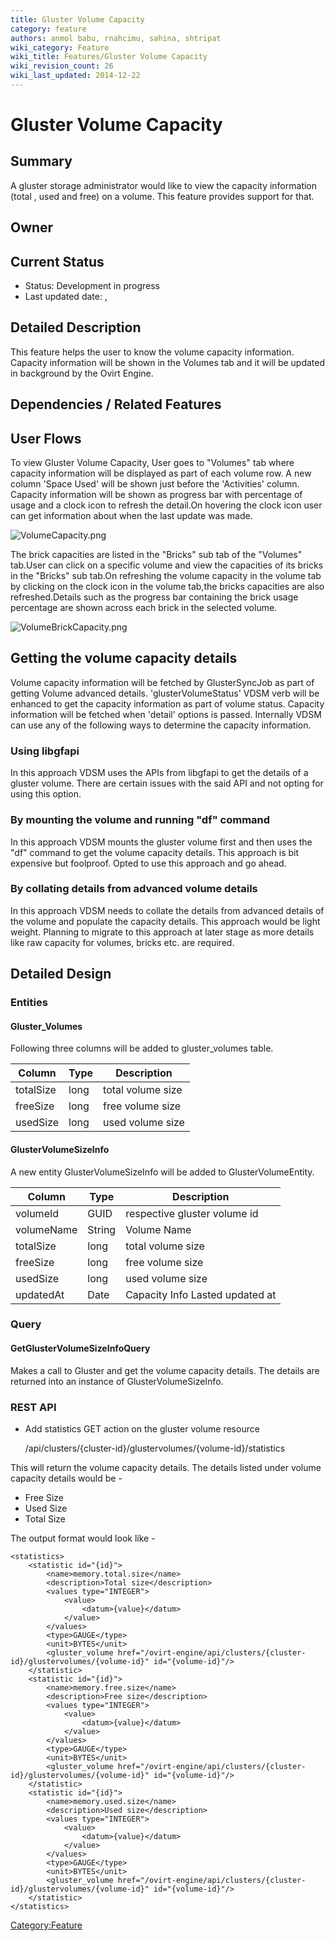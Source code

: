 ```yaml
---
title: Gluster Volume Capacity
category: feature
authors: anmol babu, rnahcimu, sahina, shtripat
wiki_category: Feature
wiki_title: Features/Gluster Volume Capacity
wiki_revision_count: 26
wiki_last_updated: 2014-12-22
---
```


# Gluster Volume Capacity

## Summary

A gluster storage administrator would like to view the capacity information (total , used and free) on a volume. This feature provides support for that.

## Owner

## Current Status

*   Status: Development in progress
*   Last updated date: ,

## Detailed Description

This feature helps the user to know the volume capacity information. Capacity information will be shown in the Volumes tab and it will be updated in background by the Ovirt Engine.

## Dependencies / Related Features

## User Flows

To view Gluster Volume Capacity, User goes to "Volumes" tab where capacity information will be displayed as part of each volume row. A new column 'Space Used' will be shown just before the 'Activities' column. Capacity information will be shown as progress bar with percentage of usage and a clock icon to refresh the detail.On hovering the clock icon user can get information about when the last update was made.

![](VolumeCapacity.png "VolumeCapacity.png")

The brick capacities are listed in the "Bricks" sub tab of the "Volumes" tab.User can click on a specific volume and view the capacities of its bricks in the "Bricks" sub tab.On refreshing the volume capacity in the volume tab by clicking on the clock icon in the volume tab,the bricks capacities are also refreshed.Details such as the progress bar containing the brick usage percentage are shown across each brick in the selected volume.

![](VolumeBrickCapacity.png "VolumeBrickCapacity.png")

## Getting the volume capacity details

Volume capacity information will be fetched by GlusterSyncJob as part of getting Volume advanced details. 'glusterVolumeStatus' VDSM verb will be enhanced to get the capacity information as part of volume status. Capacity information will be fetched when 'detail' options is passed. Internally VDSM can use any of the following ways to determine the capacity information.

### Using libgfapi

In this approach VDSM uses the APIs from libgfapi to get the details of a gluster volume. There are certain issues with the said API and not opting for using this option.

### By mounting the volume and running "df" command

In this approach VDSM mounts the gluster volume first and then uses the "df" command to get the volume capacity details. This approach is bit expensive but foolproof. Opted to use this approach and go ahead.

### By collating details from advanced volume details

In this approach VDSM needs to collate the details from advanced details of the volume and populate the capacity details. This approach would be light weight. Planning to migrate to this approach at later stage as more details like raw capacity for volumes, bricks etc. are required.

## Detailed Design

### Entities

#### Gluster_Volumes

Following three columns will be added to gluster_volumes table.

| Column    | Type | Description       |
|-----------|------|-------------------|
| totalSize | long | total volume size |
| freeSize  | long | free volume size  |
| usedSize  | long | used volume size  |

#### GlusterVolumeSizeInfo

A new entity GlusterVolumeSizeInfo will be added to GlusterVolumeEntity.

| Column     | Type   | Description                     |
|------------|--------|---------------------------------|
| volumeId   | GUID   | respective gluster volume id    |
| volumeName | String | Volume Name                     |
| totalSize  | long   | total volume size               |
| freeSize   | long   | free volume size                |
| usedSize   | long   | used volume size                |
| updatedAt  | Date   | Capacity Info Lasted updated at |

### Query

#### GetGlusterVolumeSizeInfoQuery

Makes a call to Gluster and get the volume capacity details. The details are returned into an instance of GlusterVolumeSizeInfo.

### REST API

*   Add statistics GET action on the gluster volume resource

      /api/clusters/{cluster-id}/glustervolumes/{volume-id}/statistics

This will return the volume capacity details. The details listed under volume capacity details would be -

*   Free Size
*   Used Size
*   Total Size

The output format would look like -

    <statistics>
        <statistic id="{id}">
            <name>memory.total.size</name>
            <description>Total size</description>
            <values type="INTEGER">
                <value>
                    <datum>{value}</datum>
                </value>
            </values>
            <type>GAUGE</type>
            <unit>BYTES</unit>
            <gluster_volume href="/ovirt-engine/api/clusters/{cluster-id}/glustervolumes/{volume-id}" id="{volume-id}"/>
        </statistic>
        <statistic id="{id}">
            <name>memory.free.size</name>
            <description>Free size</description>
            <values type="INTEGER">
                <value>
                    <datum>{value}</datum>
                </value>
            </values>
            <type>GAUGE</type>
            <unit>BYTES</unit>
            <gluster_volume href="/ovirt-engine/api/clusters/{cluster-id}/glustervolumes/{volume-id}" id="{volume-id}"/>
        </statistic>
        <statistic id="{id}">
            <name>memory.used.size</name>
            <description>Used size</description>
            <values type="INTEGER">
                <value>
                    <datum>{value}</datum>
                </value>
            </values>
            <type>GAUGE</type>
            <unit>BYTES</unit>
            <gluster_volume href="/ovirt-engine/api/clusters/{cluster-id}/glustervolumes/{volume-id}" id="{volume-id}"/>
        </statistic>
    </statistics> 

<Category:Feature>
